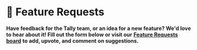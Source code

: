 # 🌟 Feature Requests

**Have feedback for the Tally team, or an idea for a new feature? We'd love to hear about it! Fill out the form below or visit our** [**Feature Requests board**](https://feedback.tally.xyz/) **to add, upvote, and comment on suggestions.**
